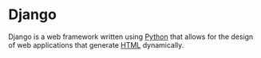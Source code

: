 # Django

Django is a web framework written using [Python](/entries/Python.md) that allows for the design of web applications that generate [HTML](/entries/HTML.md) dynamically.
